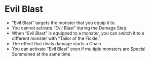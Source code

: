 # Evil Blast

*   “Evil Blast” targets the monster that you equip it to.
*   You cannot activate “Evil Blast” during the Damage Step.
*   When “Evil Blast” is equipped to a monster, you can switch it to a different monster with “Tailor of the Fickle.”
*   The effect that deals damage starts a Chain.
*   You can activate “Evil Blast” even if multiple monsters are Special Summoned at the same time.
